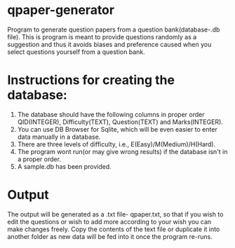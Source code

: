 # qpaper-generator
Program to generate question papers from a question bank(database-.db file). This is program is meant to provide questions randomly as a suggestion and thus it avoids biases and preference caused when you select questions yourself from a question bank. 

# Instructions for creating the database:
1. The database should have the following columns in proper order QID(INTEGER), Difficulty(TEXT), Question(TEXT) and Marks(INTEGER). 
2. You can use DB Browser for Sqlite, which will be even easier to enter data manually in a database. 
3. There are three levels of difficulty, i.e., E(Easy)/M(Medium)/H(Hard).
4. The program wont run(or may give wrong results) if the database isn't in a proper order.
5. A sample.db has been provided. 

# Output
The output will be generated as a .txt file- qpaper.txt, so that if you wish to edit the questions or wish to add more according to your wish you can make changes freely.
Copy the contents of the text file or duplicate it into another folder as new data will be fed into it once the program re-runs. 

